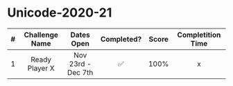 # Unicode-2020-21

| # | Challenge Name | Dates Open | Completed? | Score | Completition Time |
| :-: | :---: | :---: | :---: | :---: | :---: |
| 1 | Ready Player X | Nov 23rd - Dec 7th | ✅ | 100% | x |
